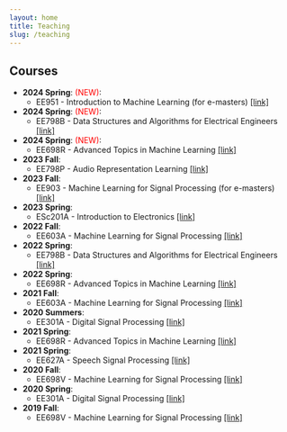 ```yaml
---
layout: home
title: Teaching
slug: /teaching
---
```

## Courses

* **2024 Spring**: <span style="color: red">(NEW)</span>:
    * EE951 - Introduction to Machine Learning (for e-masters) [[link]](stuff/2024_ML_emasters.md)
* **2024 Spring**: <span style="color: red">(NEW)</span>:
    * EE798B - Data Structures and Algorithms for Electrical Engineers [[link]](stuff/2024_DSA.md)
* **2024 Spring**: <span style="color: red">(NEW)</span>:
    * EE698R - Advanced Topics in Machine Learning [[link]](stuff/2024_ML2.md)
* **2023 Fall**:
    * EE798P - Audio Representation Learning [[link]](stuff/2023_ARL.md)
* **2023 Fall**:
    * EE903 - Machine Learning for Signal Processing (for e-masters) [[link]](stuff/2023_MLSP_emasters.md)
* **2023 Spring**:
    * ESc201A - Introduction to Electronics [[link]](stuff/2023_ESc201.md)
* **2022 Fall**:
    * EE603A - Machine Learning for Signal Processing [[link]](stuff/2022_MLSP.md)
* **2022 Spring**:
    * EE798B - Data Structures and Algorithms for Electrical Engineers [[link]](stuff/2022_DSA.md)
* **2022 Spring**:
    * EE698R - Advanced Topics in Machine Learning [[link]](stuff/2022_ML2.md)
* **2021 Fall**:
    * EE603A - Machine Learning for Signal Processing [[link]](stuff/2021_MLSP.md)
* **2020 Summers**:
    * EE301A - Digital Signal Processing [[link]](/stuff/2021_EE301A.md)
* **2021 Spring**:
    * EE698R - Advanced Topics in Machine Learning [[link]](stuff/2021_ML2.md)
* **2021 Spring**:
    * EE627A - Speech Signal Processing [[link]](stuff/2021_asr.html)
* **2020 Fall**:
    * EE698V - Machine Learning for Signal Processing [[link]](http://home.iitk.ac.in/~vipular/stuff/2020_MLSP.html)
* **2020 Spring**:
    * EE301A - Digital Signal Processing [[link]](https://onlinecourses.iitk.ac.in/course/ee301a)
* **2019 Fall**:
    * EE698V - Machine Learning for Signal Processing [[link]](http://home.iitk.ac.in/~vipular/stuff/2019_MLSP.html)

